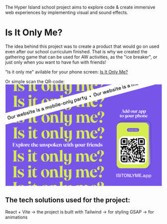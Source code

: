The Hyper Island school project aims to explore code & create immersive web experiences by implementing visual and sound effects.


# Is It Only Me?

The idea behind this project was to create a product that would go on used even after our school curriculum finished.
That is why we created the gathering game that can be used for AW activities, as the "ice breaker", or just only when you want to have fun with friends!

"Is it only me" avilable for your phone screen: [Is It Only Me?](https://isitonlyme.netlify.app/)

Or simple scan the QR-code:
![Is It Only Me? -> for your phone:](/images_for_README/IsItOnlyMe%20%20the%20home%20screen.png)


## The tech solutions used for the project:

React + Vite -> the project is built with
Tailwind -> for styling
GSAP -> for animations
